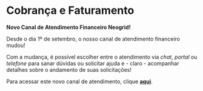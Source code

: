 # Cobrança e Faturamento

**Novo Canal de Atendimento Financeiro Neogrid!**  

Desde o dia 1º de setembro, o nosso canal de atendimento financeiro mudou!  

Com a mudança, é possível escolher entre o atendimento via _chat_, _portal_ ou _telefone_ para sanar dúvidas ou solicitar ajuda e - claro - acompanhar detalhes sobre o andamento de suas solicitações!  

Para acessar este novo canal de atendimento, clique [**aqui**](https://neogrid.com/br/contato/financeiro).   